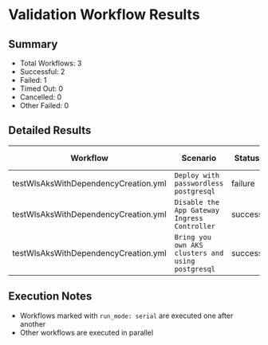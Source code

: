 # Validation Workflow Results

## Summary
- Total Workflows: 3
- Successful: 2
- Failed: 1
- Timed Out: 0
- Cancelled: 0
- Other Failed: 0

## Detailed Results

| Workflow | Scenario | Status | Duration | Run URL |
|----------|----------|---------|-----------|----------|
| testWlsAksWithDependencyCreation.yml | `Deploy with passwordless postgresql` | failure | 1h:8m:36s | [View Run](https://github.com/azure-javaee/weblogic-azure/actions/runs/16727218373) |
| testWlsAksWithDependencyCreation.yml | `Disable the App Gateway Ingress Controller` | success | 0h:57m:7s | [View Run](https://github.com/azure-javaee/weblogic-azure/actions/runs/16728737735) |
| testWlsAksWithDependencyCreation.yml | `Bring you own AKS clusters and using postgresql` | success | 0h:57m:29s | [View Run](https://github.com/azure-javaee/weblogic-azure/actions/runs/16729893658) |


## Execution Notes
- Workflows marked with `run_mode: serial` are executed one after another
- Other workflows are executed in parallel
